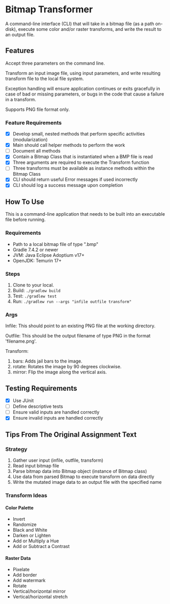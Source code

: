 # Bitmap Transformer

A command-line interface (CLI) that will take in a bitmap file (as a path on-disk), execute some color and/or raster transforms, and write the result to an output file.

## Features

Accept three parameters on the command line.

Transform an input image file, using input parameters, and write resulting transform file to the local file system.

Exception handling will ensure application continues or exits gracefully in case of bad or missing parameters, or bugs in the code that cause a failure in a transform.

Supports PNG file format only.

### Feature Requirements

- [X] Develop small, nested methods that perform specific activities (modularization)
- [X] Main should call helper methods to perform the work
- [ ] Document all methods
- [X] Contain a Bitmap Class that is instantiated when a BMP file is read
- [X] Three arguments are required to execute the Transform function
- [ ] Three transforms must be available as instance methods within the Bitmap Class
- [X] CLI should return useful Error messages if used incorrectly
- [X] CLI should log a success message upon completion

## How To Use

This is a command-line application that needs to be built into an executable file before running.

### Requirements

- Path to a local bitmap file of type ".bmp"
- Gradle 7.4.2 or newer
- JVM: Java Eclipse Adoptium v17+
- OpenJDK: Temurin 17+

### Steps

1. Clone to your local.
2. Build: `./gradlew build`
3. Test: `./gradlew test`
4. Run: `./gradlew run --args "infile outfile transform"`

### Args

Infile: This should point to an existing PNG file at the working directory.

Outfile: This should be the output filename of type PNG in the format 'filename.png'.

Transform:

1. bars: Adds jail bars to the image.
2. rotate: Rotates the image by 90 degrees clockwise.
3. mirror: Flip the image along the vertical axis.

## Testing Requirements

- [X] Use JUnit
- [ ] Define descriptive tests
- [ ] Ensure valid inputs are handled correctly
- [X] Ensure invalid inputs are handled correctly

## Tips From The Original Assignment Text

### Strategy

1. Gather user input (infile, outfile, transform)
2. Read input bitmap file
3. Parse bitmap data into Bitmap object (instance of Bitmap class)
4. Use data from parsed Bitmap to execute transform on data directly
5. Write the mutated image data to an output file with the specified name

### Transform Ideas

#### Color Palette

- Invert
- Randomize
- Black and White
- Darken or Lighten
- Add or Multiply a Hue
- Add or Subtract a Contrast

#### Raster Data

- Pixelate
- Add border
- Add watermark
- Rotate
- Vertical/horizontal mirror
- Vertical/horizontal stretch
